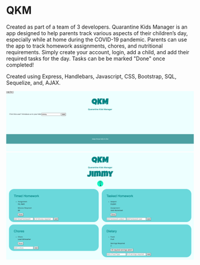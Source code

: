# QKM

Created as part of a team of 3 developers.  Quarantine Kids Manager is an app designed to help parents track various aspects of their children’s day, especially while at home during the COVID-19 pandemic.  Parents can use the app to track homework assignments, chores, and nutritional requirements.  Simply create your account, login, add a child, and add their required tasks for the day.  Tasks can be be marked "Done" once completed!  

Created using Express, Handlebars, Javascript, CSS, Bootstrap, SQL, Sequelize, and, AJAX. 

<img src="images/landing-page.png">

<img src="images/individual-kid.png">